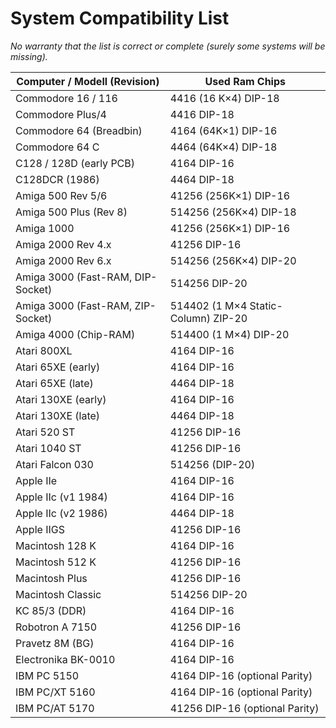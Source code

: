 # System Compatibility List
*No warranty that the list is correct or complete (surely some systems will be missing).*

| Computer / Modell (Revision)      | Used Ram Chips |
| --------------------------------- | --------------------------|
| Commodore 16 / 116                | 4416 (16 K×4) DIP-18 |
| Commodore Plus/4                  | 4416 DIP-18 |
| Commodore 64 (Breadbin)           | 4164 (64K×1) DIP-16 |
| Commodore 64 C                    | 4464 (64K×4) DIP-18 |
| C128 / 128D (early PCB)           | 4164 DIP-16 |
| C128DCR (1986)                    | 4464 DIP-18 |
|Amiga 500 Rev 5/6	                | 41256 (256K×1) DIP-16 |
|Amiga 500 Plus (Rev 8)	            | 514256 (256K×4) DIP-18 |
| Amiga 1000                        | 41256 (256K×1) DIP-16 |
| Amiga 2000 Rev 4.x                | 41256 DIP-16 |
| Amiga 2000 Rev 6.x                | 514256 (256K×4) DIP-20 |
| Amiga 3000 (Fast-RAM, DIP-Socket) | 514256 DIP-20 |
| Amiga 3000 (Fast-RAM, ZIP-Socket) | 514402 (1 M×4 Static-Column) ZIP-20 |
| Amiga 4000 (Chip-RAM)             | 514400 (1 M×4) DIP-20 |
| Atari 800XL                       | 4164 DIP-16 |
| Atari 65XE (early)                | 4164 DIP-16 |
| Atari 65XE (late)                | 4464 DIP-18 |
| Atari 130XE (early)               | 4164 DIP-16 |
| Atari 130XE (late)               | 4464 DIP-18 |
| Atari 520 ST                      | 41256 DIP-16 |
| Atari 1040 ST                     | 41256 DIP-16 |
| Atari Falcon 030                  | 514256 (DIP-20) |
| Apple IIe                         | 4164 DIP-16 |
| Apple IIc (v1 1984)               | 4164 DIP-16 |
| Apple IIc (v2 1986)               | 4464 DIP-18 |
| Apple IIGS                        | 41256 DIP-16 |
| Macintosh 128 K                   | 4164 DIP-16 |
| Macintosh 512 K                   | 41256 DIP-16 |
| Macintosh Plus | 41256 DIP-16 |
| Macintosh Classic | 514256 DIP-20 |
| KC 85/3 (DDR)                     | 4164 DIP-16 |
| Robotron A 7150                   | 41256 DIP-16 |
| Pravetz 8M (BG)                   | 4164 DIP-16 |
| Electronika BK-0010               | 4164 DIP-16  |
| IBM PC 5150                       | 4164 DIP-16 (optional Parity) |
| IBM PC/XT 5160                    | 4164 DIP-16 (optional Parity) |
| IBM PC/AT 5170                    | 41256 DIP-16 (optional Parity) |
